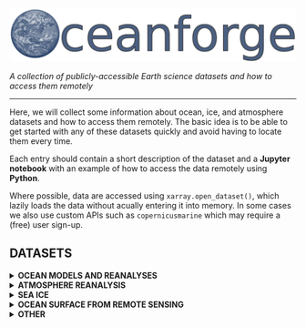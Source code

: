<img src="misc/graphics/oceanforge_wide.png" alt="drawing" width="550"/>

*A collection of publicly-accessible Earth science datasets and how to access them remotely*
___

Here, we will collect some information about ocean, ice, and atmosphere datasets and how to access 
them remotely. The basic idea is to be able to get started with any of these datasets quickly
and avoid having to locate them every time.

Each entry should contain a short description of the dataset and a **Jupyter notebook** with an example 
of how to access the data remotely using **Python**.

Where possible, data are accessed using `xarray.open_dataset()`, which lazily loads the data without 
acually entering it into memory. In some cases we also use custom APIs such as `copernicusmarine` 
which may require a (free) user sign-up.

## DATASETS

<details>
<summary><strong>OCEAN MODELS AND REANALYSES</strong></summary>

- **Copernicus global ocean reanalysis**: [ [Notebook](<datasets/ocean_models/copernicus_global_ocean/Copernicus Marine global ocean reanalysis product.ipynb>) ] [[Static webpage](<datasets/ocean_models/copernicus_global_ocean/Copernicus Marine global ocean reanalysis product.md>) ]

- TOPAZ 4b Arctic and North Atlantic model [ [Notebook](<datasets/ocean_models/TOPAZ4b/TOPAZ 4b Arctic model.ipynb)> ]

- ECCO?

- ORA S5?

- **Barents 2.5** ice-ocean model: [ [Notebook](<datasets/ocean_models/barents_2_5/Accessing Barents 2.5 remotely.ipynb>) ] [[Static webpage](<datasets/ocean_models/barents_2_5/Accessing Barents 2.5 remotely.md>) ]

</details>

<details>
<summary><strong>ATMOSPHERE REANALYSIS</strong></summary>

- ERA5
- CARRA?

</details>



<details>
<summary><strong>SEA ICE</strong></summary>

<details>
<summary> SEA ICE CONCENTRATION </summary>

- **Bremen AMSR2**
- **NSIDC**
- **Met/Copernicus**

</details>

<details>
<summary> SEA ICE DRIFT </summary>

- **NSIDC**
- **Met/Copernicus**

</details>

<details>
<summary> SEA ICE THICKNESS </summary>

- **SMOS L3 SIT** sea ice thickness: [ [Notebook](<datasets/sea_ice/sea_ice_thickness/SMOS_L3_SIT/SMOS sea ice thickness.ipynb>) ] [[Static webpage](<datasets/sea_ice/sea_ice_thickness/SMOS_L3_SIT/SMOS sea ice thickness.md>) ]
</details>

<details>
<summary> SEA ICE AGE </summary>

- **NSIDC**

</details>
</details>


<details>
<summary><strong>OCEAN SURFACE FROM REMOTE SENSING</strong></summary>

<details>
<summary>SEA SURFACE TEMPERATURE</summary>

- **NOAA OI SST V2** sea surface temperature: [ [Notebook](<datasets/ocean_surface_remote_sensing/oi_sst_v2/oiSST v2.ipynb>) ] [[Static webpage](<datasets/ocean_surface_remote_sensing/oi_sst_v2/oiSST v2.md>) ]

</details>

<details>
<summary>SEA SURFACE HEIGHT</summary>

</details>

<details>
<summary>SEA SURFACE SALINITY</summary>

</details>

<details>
<summary>OCEAN COLOUR</summary>

</details>

</details>

<details>
<summary><strong>OTHER</strong></summary>

- Runoff
- Climatologies
- Waves
- Climate model forecasts
- Bathymetry

</details>
